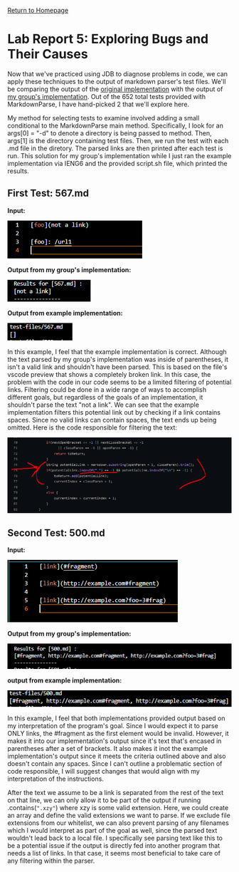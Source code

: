 [Return to Homepage](https://Conrado-M-UCSD.github.io/CSE15L-Lab-Reports/index.html)
# Lab Report 5: Exploring Bugs and Their Causes

Now that we've practiced using JDB to diagnose problems in code, we can apply these techniques to the output of markdown parser's test files. We'll be comparing the output of the [original implementation](https://github.com/nidhidhamnani/markdown-parser) with the output of [my group's implementation](https://github.com/richmass1/markdown-parser). Out of the 652 total tests provided with MarkdownParse, I have hand-picked 2 that we'll explore here. 

My method for selecting tests to examine involved adding a small conditional to the MarkdownParse main method. Specifically, I look for an args[0] = "-d" to denote a directory is being passed to method. Then, args[1] is the directory containing test files. Then, we run the test with each .md file in the diretory. The parsed links are then printed after each test is run. This solution for my group's implementation while I just ran the example implementation via IENG6 and the provided script.sh file, which printed the results. 

## First Test: 567.md

__Input:__

![image](/imgs/lr5/test-567-input.png)

__Output from my group's implementation:__

![image](/imgs/lr5/test-567-groups-output.png)

__Output from example implementation:__

![image](/imgs/lr5/test-567-example-output.png)

In this example, I feel that the example implementation is correct. Although the text parsed by my group's implementation was inside of parentheses, it isn't a valid link and shouldn't have been parsed. This is based on the file's vscode preview that shows a completely broken link. In this case, the problem with the code in our code seems to be a limited filtering of potential links. Filtering could be done in a wide range of ways to accomplish different goals, but regardless of the goals of an implementation, it shouldn't parse the text "not a link". We can see that the example implementation filters this potential link out by checking if a link contains spaces. Since no valid links can contain spaces, the text ends up being omitted. Here is the code responsible for filtering the text: 

![image](imgs/lr5/test-567-example-fix.png)

## Second Test: 500.md

__Input:__ 

![image](imgs/lr5/test-500-input.png)

__Output from my group's implementation:__

![image](imgs/lr5/test-500-groups-output.png)

__output from example implementation:__

![image](imgs/lr5/test-500-provided-output.png)

In this example, I feel that both implementations provided output based on my interpretation of the program's goal. Since I would expect it to parse ONLY links, the #fragment as the first element would be invalid. However, it makes it into our implementation's output since it's text that's encased in parentheses after a set of brackets. It also makes it inot the example implementation's output since it meets the criteria outlined above and also doesn't contain any spaces. Since I can't outline a problematic section of code responsible, I will suggest changes that would align with my interpretation of the instructions. 

After the text we assume to be a link is separated from the rest of the text on that line, we can only allow it to be part of the output if running .contains(`".xzy"`) where xzy is some valid extension. Here, we could create an array and define the valid extensions we want to parse. If we exclude file extensions from our whitelist, we can also prevent parsing of any filenames which I would interpret as part of the goal as well, since the parsed text wouldn't lead back to a local file. I specifically see parsing text like this to be a potential issue if the output is directly fed into another program that needs a list of links. In that case, it seems most beneficial to take care of any filtering within the parser. 
